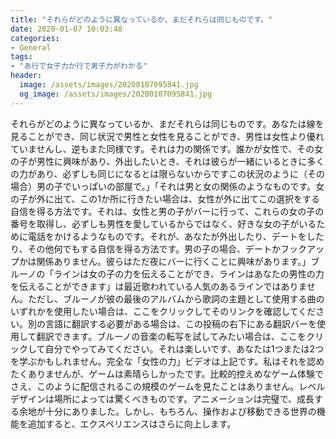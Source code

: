 ```yaml
---
title: "それらがどのように異なっているか、まだそれらは同じものです。"
date: 2020-01-07 10:03:48
categories:
- General
tags:
- "あ行で女子力か行で男子力がわかる"
header:
  image: /assets/images/20200107095841.jpg
  og_image: /assets/images/20200107095841.jpg
---
```


それらがどのように異なっているか、まだそれらは同じものです。あなたは線を見ることができ、同じ状況で男性と女性を見ることができ、男性は女性より優れていませんし、逆もまた同様です。それは力の関係です。誰かが女性で、その女の子が男性に興味があり、外出したいとき、それは彼らが一緒にいるときに多くの力があり、必ずしも同じになるとは限らないからですこの状況のように（その場合）男の子でいっぱいの部屋で。」「それは男と女の関係のようなものです。女の子が外に出て、この1か所に行きたい場合は、女性が外に出てこの選択をする自信を得る方法です。それは、女性と男の子がバーに行って、これらの女の子の番号を取得し、必ずしも男性を愛しているからではなく、好きな女の子がいるために電話をかけるようなものです。それが、あなたが外出したり、デートをしたり、その他何でもする自信を得る方法です。男の子の場合、デートかフックアップかは関係ありません。彼らはただ夜にバーに行くことに興味があります。」ブルーノの「ラインは女の子の力を伝えることができ、ラインはあなたの男性の力を伝えることができます」は最近歌われている人気のあるラインではありません。ただし、ブルーノが彼の最後のアルバムから歌詞の主題として使用する曲のいずれかを使用したい場合は、ここをクリックしてそのリンクを確認してください。別の言語に翻訳する必要がある場合は、この投稿の右下にある翻訳バーを使用して翻訳できます。ブルーノの音楽の転写を試してみたい場合は、ここをクリックして自分でやってみてください。それは楽しいです、あなたは1つまたは2つを学ぶかもしれません。完全な「女性の力」ビデオは上記です。私はそれを認めたくありませんが、ゲームは素晴らしかったです。比較的控えめなゲーム体験でさえ、このように配信されるこの規模のゲームを見たことはありません。レベルデザインは場所によっては驚くべきものです。アニメーションは完璧で、成長する余地が十分にありました。しかし、もちろん、操作および移動できる世界の機能を追加すると、エクスペリエンスはさらに向上します。

